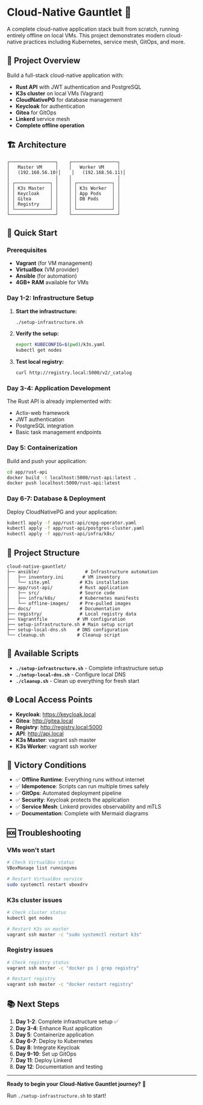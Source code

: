 # Cloud-Native Gauntlet 🚀

A complete cloud-native application stack built from scratch, running entirely offline on local VMs. This project demonstrates modern cloud-native practices including Kubernetes, service mesh, GitOps, and more.

## 🎯 Project Overview

Build a full-stack cloud-native application with:
- **Rust API** with JWT authentication and PostgreSQL
- **K3s cluster** on local VMs (Vagrant)
- **CloudNativePG** for database management
- **Keycloak** for authentication
- **Gitea** for GitOps
- **Linkerd** service mesh
- **Complete offline operation**

## 🏗️ Architecture

```
┌─────────────────┐    ┌─────────────────┐
│   Master VM     │    │   Worker VM     │
│   (192.168.56.10)│    │   (192.168.56.11)│
│                 │    │                 │
│ ┌─────────────┐ │    │ ┌─────────────┐ │
│ │ K3s Master  │ │    │ │ K3s Worker  │ │
│ │ Keycloak    │ │    │ │ App Pods    │ │
│ │ Gitea       │ │    │ │ DB Pods     │ │
│ │ Registry    │ │    │ │             │ │
│ └─────────────┘ │    │ └─────────────┘ │
└─────────────────┘    └─────────────────┘
```

## 🚀 Quick Start

### Prerequisites

- **Vagrant** (for VM management)
- **VirtualBox** (VM provider)
- **Ansible** (for automation)
- **4GB+ RAM** available for VMs

### Day 1-2: Infrastructure Setup

1. **Start the infrastructure:**
   ```bash
   ./setup-infrastructure.sh
   ```

2. **Verify the setup:**
   ```bash
   export KUBECONFIG=$(pwd)/k3s.yaml
   kubectl get nodes
   ```

3. **Test local registry:**
   ```bash
   curl http://registry.local:5000/v2/_catalog
   ```

### Day 3-4: Application Development

The Rust API is already implemented with:
- Actix-web framework
- JWT authentication
- PostgreSQL integration
- Basic task management endpoints

### Day 5: Containerization

Build and push your application:
```bash
cd app/rust-api
docker build -t localhost:5000/rust-api:latest .
docker push localhost:5000/rust-api:latest
```

### Day 6-7: Database & Deployment

Deploy CloudNativePG and your application:
```bash
kubectl apply -f app/rust-api/cnpg-operator.yaml
kubectl apply -f app/rust-api/postgres-cluster.yaml
kubectl apply -f app/rust-api/infra/k8s/
```

## 📁 Project Structure

```
cloud-native-gauntlet/
├── ansible/                 # Infrastructure automation
│   ├── inventory.ini       # VM inventory
│   └── site.yml           # K3s installation
├── app/rust-api/          # Rust application
│   ├── src/               # Source code
│   ├── infra/k8s/         # Kubernetes manifests
│   └── offline-images/    # Pre-pulled images
├── docs/                  # Documentation
├── registry/              # Local registry data
├── Vagrantfile           # VM configuration
├── setup-infrastructure.sh # Main setup script
├── setup-local-dns.sh    # DNS configuration
└── cleanup.sh            # Cleanup script
```

## 🔧 Available Scripts

- **`./setup-infrastructure.sh`** - Complete infrastructure setup
- **`./setup-local-dns.sh`** - Configure local DNS
- **`./cleanup.sh`** - Clean up everything for fresh start

## 🌐 Local Access Points

- **Keycloak**: https://keycloak.local
- **Gitea**: http://gitea.local
- **Registry**: http://registry.local:5000
- **API**: http://api.local
- **K3s Master**: vagrant ssh master
- **K3s Worker**: vagrant ssh worker

## 🎯 Victory Conditions

- ✅ **Offline Runtime**: Everything runs without internet
- ✅ **Idempotence**: Scripts can run multiple times safely
- ✅ **GitOps**: Automated deployment pipeline
- ✅ **Security**: Keycloak protects the application
- ✅ **Service Mesh**: Linkerd provides observability and mTLS
- ✅ **Documentation**: Complete with Mermaid diagrams

## 🆘 Troubleshooting

### VMs won't start
```bash
# Check VirtualBox status
VBoxManage list runningvms

# Restart VirtualBox service
sudo systemctl restart vboxdrv
```

### K3s cluster issues
```bash
# Check cluster status
kubectl get nodes

# Restart K3s on master
vagrant ssh master -c "sudo systemctl restart k3s"
```

### Registry issues
```bash
# Check registry status
vagrant ssh master -c "docker ps | grep registry"

# Restart registry
vagrant ssh master -c "docker restart registry"
```

## 📚 Next Steps

1. **Day 1-2**: Complete infrastructure setup ✅
2. **Day 3-4**: Enhance Rust application
3. **Day 5**: Containerize application
4. **Day 6-7**: Deploy to Kubernetes
5. **Day 8**: Integrate Keycloak
6. **Day 9-10**: Set up GitOps
7. **Day 11**: Deploy Linkerd
8. **Day 12**: Documentation and testing

---

**Ready to begin your Cloud-Native Gauntlet journey?** 🚀

Run `./setup-infrastructure.sh` to start!
